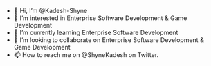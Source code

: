 - 👋 Hi, I’m @Kadesh-Shyne
- 👀 I’m interested in Enterprise Software Development & Game Development
- 🌱 I’m currently learning Enterprise Software Development
- 💞️ I’m looking to collaborate on Enterprise Software Development & Game Development
- 📫 How to reach me on @ShyneKadesh on Twitter.

<!---
Kadesh-Shyne/Kadesh-Shyne is a ✨ special ✨ repository because its `README.md` (this file) appears on your GitHub profile.
You can click the Preview link to take a look at your changes.
--->

